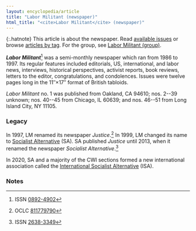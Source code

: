 ```yaml
---
layout: encyclopedia/article
title: "Labor Militant (newspaper)"
html_title: "<cite>Labor Militant</cite> (newspaper)"
---
```


{:.hatnote}
This article is about the newspaper.
Read [available issues](/lm/) or browse [articles by tag](/lm/tags/).
For the group, see [Labor Militant (group)](/enc/group/).

<b><cite>Labor Militant</cite></b>[^labor-militant]
was a semi-monthly newspaper which ran from 1986 to 1997.
Its regular features included editorials, US, international, and labor news,
interviews, historical perspectives, activist reports, book reviews,
letters to the editor, congratulations, and condolences.
Issues were twelve pages long in the 11″×17″ format of British tabloids.

<cite>Labor Militant</cite> no. 1 was published from Oakland, CA 94610;
nos. 2--39 unknown; nos. 40--45 from Chicago, IL 60639;
and nos. 46--51 from Long Island City, NY 11105.

### Legacy

In 1997, LM renamed its newspaper <cite>Justice</cite>.[^justice]
In 1999, LM changed its name to
[Socialist Alternative](https://socialistalternative.org) (SA).
SA published <cite>Justice</cite> until 2013, when it renamed the newspaper
<cite>Socialist Alternative</cite>.[^socialist-alternative]

In 2020, SA and a majority of the <abbr>CWI</abbr> sections formed a new international association called the [International Socialist Alternative](https://internationalsocialist.net/)
(<abbr>ISA</abbr>).

### Notes

[^labor-militant]: <abbr>ISSN</abbr> <a rel="external" href="https://www.worldcat.org/title/labor-militant/oclc/15266902">0892-4902</a>
[^justice]: <abbr>OCLC</abbr> <a rel="external" href="https://www.worldcat.org/title/justice/oclc/811779790">811779790</a>
[^socialist-alternative]: <abbr>ISSN</abbr> <a rel="external" href="https://www.worldcat.org/title/socialist-alternative/oclc/905231108">2638-3349</a>